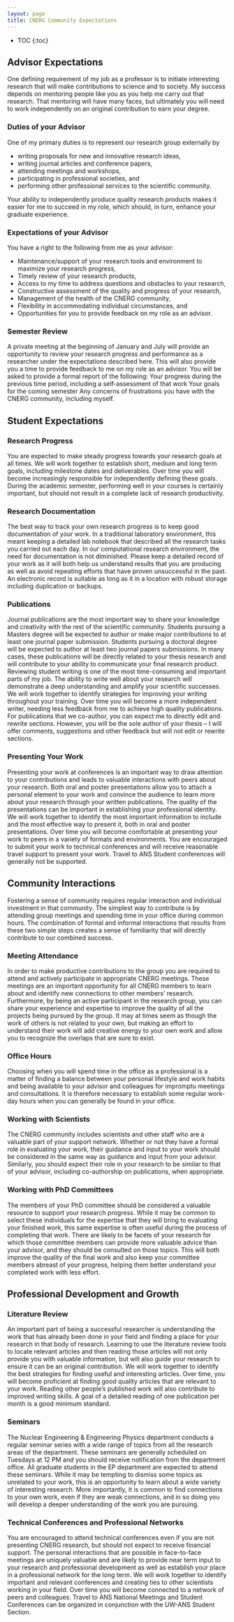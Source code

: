 ```yaml
---
layout: page
title: CNERG Community Expectations
---
```

* TOC
{:toc}


## Advisor Expectations

One defining requirement of my job as a professor is to initiate interesting
research that will make contributions to science and to society.  My success
depends on mentoring people like you as you help me carry out that research.
That mentoring will have many faces, but ultimately you will need to work
independently on an original contribution to earn your degree.


### Duties of your Advisor

One of my primary duties is to represent our research group externally by
* writing proposals for new and innovative research ideas,
* writing journal articles and conference papers,
* attending meetings and workshops,
* participating in professional societies, and
* performing other professional services to the scientific community.

Your ability to independently produce quality research products makes
it easier for me to succeed in my role, which should, in turn, enhance
your graduate experience.

### Expectations of your Advisor

You have a right to the following from me as your advisor:
* Maintenance/support of your research tools and environment to maximize your
  research progress,
* Timely review of your research products,
* Access to my time to address questions and obstacles to your research,
* Constructive assessment of the quality and progress of your research,
* Management of the health of the CNERG community,
* Flexibility in accommodating individual circumstances, and
* Opportunities for you to provide feedback on my role as an advisor.

### Semester Review

A private meeting at the beginning of January and July will provide an
opportunity to review your research progress and performance as a researcher
under the expectations described here.  This will also provide you a time to
provide feedback to me on my role as an advisor. You will be asked to provide a
formal report of the following: Your progress during the previous time period,
including a self-assessment of that work Your goals for the coming semester Any
concerns of frustrations you have with the CNERG community, including myself.


## Student Expectations

### Research Progress

You are expected to make steady progress towards your research goals at all
times.  We will work together to establish short, medium and long term goals,
including milestone dates and deliverables.  Over time you will become
increasingly responsible for independently defining these goals.  During the
academic semester, performing well in your courses is certainly important, but
should not result in a complete lack of research productivity.

### Research Documentation

The best way to track your own research progress is to keep good documentation
of your work.  In a traditional laboratory environment, this meant keeping a
detailed lab notebook that described all the research tasks you carried out each
day.  In our computational research environment, the need for documentation is
not diminished. Please keep a detailed record of your work as it will both help
us understand results that you are producing as well as avoid repeating efforts
that have proven unsuccessful in the past.  An electronic record is suitable as
long as it in a location with robust storage including duplication or backups.

### Publications

Journal publications are the most important way to share your knowledge and
creativity with the rest of the scientific community. Students pursuing a
Masters degree will be expected to author or make major contributions to at
least one journal paper submission. Students pursuing a doctoral degree will be
expected to author at least two journal papers submissions.  In many cases,
these publications will be directly related to your thesis research and will
contribute to your ability to communicate your final research product. Reviewing
student writing is one of the most time-consuming and important parts of my job.
The ability to write well about your research will demonstrate a deep
understanding and amplify your scientific successes.  We will work together to
identify strategies for improving your writing throughout your training.  Over
time you will become a more independent writer, needing less feedback from me to
achieve high quality publications.  For publications that we co-author, you can
expect me to directly edit and rewrite sections. However, you will be the sole
author of your thesis – I will offer comments, suggestions and other feedback
but will not edit or rewrite sections.

### Presenting Your Work

Presenting your work at conferences is an important way to draw attention to
your contributions and leads to valuable interactions with peers about your
research.  Both oral and poster presentations allow you to attach a personal
element to your work and convince the audience to learn more about your research
through your written publications. The quality of the presentations can be
important in establishing your professional identity.  We will work together to
identify the most important information to include and the most effective way to
present it, both in oral and poster presentations. Over time you will become
comfortable at presenting your work to peers in a variety of formats and
environments. You are encouraged to submit your work to technical conferences
and will receive reasonable travel support to present your work.  Travel to ANS
Student conferences will generally not be supported.

## Community Interactions

Fostering a sense of community requires regular interaction and individual
investment in that community.  The simplest way to contribute is by attending
group meetings and spending time in your office during common hours.  The
combination of formal and informal interactions that results from these two
simple steps creates a sense of familiarity that will directly contribute to our
combined success.

### Meeting Attendance

In order to make productive contributions to the group you are required to
attend and actively participate in appropriate CNERG meetings.  These meetings
are an important opportunity for all CNERG members to learn about and identify
new connections to other members’ research.  Furthermore, by being an active
participant in the research group, you can share your experience and expertise
to improve the quality of all the projects being pursued by the group.  It may
at times seem as though the work of others is not related to your own, but
making an effort to understand their work will add creative energy to your own
work and allow you to recognize the overlaps that are sure to exist.

### Office Hours

Choosing when you will spend time in the office as a professional is a matter of
finding a balance between your personal lifestyle and work habits and being
available to your advisor and colleagues for impromptu meetings and
consultations.  It is therefore necessary to establish some regular work-day
hours when you can generally be found in your office.

### Working with Scientists

The CNERG community includes scientists and other staff who are a valuable part
of your support network.  Whether or not they have a formal role in evaluating
your work, their guidance and input to your work should be considered in the
same way as guidance and input from your advisor.  Similarly, you should expect
their role in your research to be similar to that of your advisor, including
co-authorship on publications, when appropriate.

### Working with PhD Committees

The members of your PhD committee should be considered a valuable resource to
support your research progress.  While it may be common to select these
individuals for the expertise that they will bring to evaluating your finished
work, this same expertise is often useful during the process of completing that
work.  There are likely to be facets of your research for which those committee
members can provide more valuable advice than your advisor, and they should be
consulted on those topics.  This will both improve the quality of the final work
and also keep your committee members abreast of your progress, helping them
better understand your completed work with less effort.

## Professional Development and Growth

### Literature Review

An important part of being a successful researcher is understanding the work
that has already been done in your field and finding a place for your research
in that body of research.  Learning to use the literature review tools to locate
relevant articles and then reading those articles will not only provide you with
valuable information, but will also guide your research to ensure it can be an
original contribution.  We will work together to identify the best strategies
for finding useful and interesting articles.  Over time, you will become
proficient at finding good quality articles that are relevant to your work.
Reading other people’s published work will also contribute to improved writing
skills.  A goal of a detailed reading of one publication per month is a good
minimum standard.

### Seminars

The Nuclear Engineering & Engineering Physics department conducts a regular seminar series with a wide
range of topics from all the research areas of the department.  These seminars
are generally scheduled on Tuesdays at 12 PM and you should receive notification
from the department office.  All graduate students in the EP department are
expected to attend these seminars.  While it may be tempting to dismiss some
topics as unrelated to your work, this is an opportunity to learn about a wide
variety of interesting research.  More importantly, it is common to find
connections to your own work, even if they are weak connections, and in so doing
you will develop a deeper understanding of the work you are pursuing.

### Technical Conferences and Professional Networks

You are encouraged to attend technical conferences even if you are not
presenting CNERG research, but should not expect to receive financial support.
The personal interactions that are possible in face-to-face meetings are
uniquely valuable and are likely to provide near term input to your research and
professional development as well as establish your place in a professional
network for the long term.  We will work together to identify important and
relevant conferences and creating ties to other scientists working in your
field.  Over time you will become connected to a network of peers and
colleagues. Travel to ANS National Meetings and Student Conferences can be
organized in conjunction with the UW-ANS Student Section.

